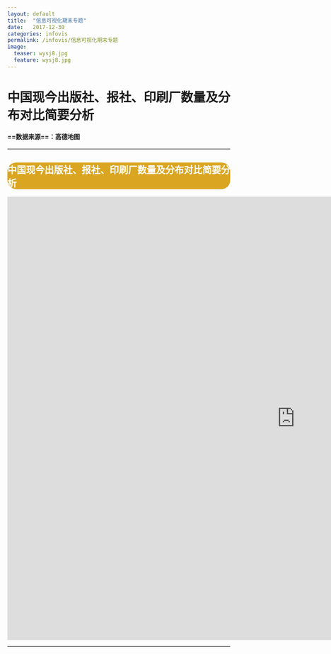 ```yaml
---
layout: default
title:  "信息可视化期末专题"
date:   2017-12-30 
categories: infovis
permalink: /infovis/信息可视化期末专题
image:
  teaser: wysj8.jpg
  feature: wysj8.jpg
---
```




# 中国现今出版社、报社、印刷厂数量及分布对比简要分析


####  ==数据来源==：高德地图


---



<div style="background: #DAA520; color:white;border-radius:20px">
    <h2>中国现今出版社、报社、印刷厂数量及分布对比简要分析</h2>  
</div>
<iframe src="https://public.tableau.com/shared/3DJXYHCG2?:display_count=yes" width="1300px" height="1000px" frameborder="0"></iframe>

---

